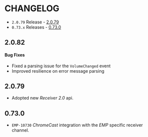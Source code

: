 # CHANGELOG

* `2.0.79` Release - [2.0.79](#2079)
* `0.73.x` Releases - [0.73.0](#0730)

## 2.0.82

#### Bug Fixes
* Fixed a parsing issue for the `VolumeChanged` event
* Improved resilience on error message parsing 

## 2.0.79

* Adopted new *Receiver 2.0* api.

## 0.73.0

* `EMP-10730` *ChromeCast* integration with the *EMP* specific receiver channel.
